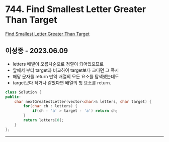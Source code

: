 # 744. Find Smallest Letter Greater Than Target

[Find Smallest Letter Greater Than Target](https://leetcode.com/problems/find-smallest-letter-greater-than-target/)

## 이성종 - 2023.06.09

- letters 배열이 오름차순으로 정렬이 되어있으므로
- 앞에서 부터 target과 비교하여 target보다 크다면 그 즉시
- 해당 문자를 return 만약 배열의 모든 요소를 탐색했는데도
- target보다 작거나 같았다면 배열의 첫 요소를 return.

```cpp
class Solution {
public:
    char nextGreatestLetter(vector<char>& letters, char target) {
        for(char ch : letters) {
            if(ch - 'a' > target - 'a') return ch;
        }
        return letters[0];
    }
};
```

---
